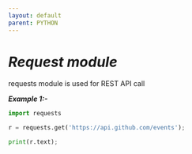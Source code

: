 ```yaml
---
layout: default
parent: PYTHON
---
```

# *Request module*

requests module is used for REST API call

***Example 1:-***

```python
import requests

r = requests.get('https://api.github.com/events');

print(r.text);
```
